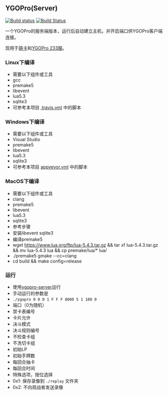 ## YGOPro(Server)
[![Build status](https://ci.appveyor.com/api/projects/status/qgkqi6o0wq7qn922/branch/server?svg=true)](https://ci.appveyor.com/project/zh99998/ygopro/branch/server)
[![Build Status](https://travis-ci.org/moecube/ygopro.svg?branch=server)](https://travis-ci.org/moecube/ygopro)

一个YGOPro的服务端版本，运行后自动建立主机，并开启端口供YGOPro客户端连接。

现用于[萌卡](https://mycard.moe/)和[YGOPro 233服](http://mercury233.me/ygosrv233/)。

### Linux下编译
* 需要以下组件或工具
 * gcc
 * premake5
 * libevent
 * lua5.3
 * sqlite3
* 可参考本项目 [.travis.yml](https://github.com/mycard/ygopro/blob/server/.travis.yml) 中的脚本

### Windows下编译
* 需要以下组件或工具
 * Visual Studio
 * premake5
 * libevent
 * lua5.3
 * sqlite3
* 可参考本项目 [appveyor.yml](https://github.com/mycard/ygopro/blob/server/appveyor.yml) 中的脚本

### MacOS下编译
* 需要以下组件或工具
 * clang
 * premake5
 * libevent
 * lua5.3
 * sqlite3
* 参考步骤
 * 安装libevent sqlite3
 * 编译premake5
 * wget https://www.lua.org/ftp/lua-5.4.3.tar.gz && tar xf lua-5.4.3.tar.gz && mv lua-5.4.3 lua && cp premake/lua/* lua/
 * ./premake5 gmake --cc=clang
 * cd build && make config=release

### 运行
* 使用[ygopro-server](https://github.com/mycard/ygopro-server)运行
* 手动运行的参数是
 * `./ygopro 0 0 0 1 F F F 8000 5 1 180 0`
 * 端口（0为随机）
 * 禁卡表编号
 * 卡片允许
 * 决斗模式
 * 决斗规则编号
 * 不检查卡组
 * 不洗切卡组
 * 初始LP
 * 初始手牌数
 * 每回合抽卡
 * 每回合时间
 * 特殊选项，按位选择
  * 0x1: 保存录像到 `./replay` 文件夹
  * 0x2: 不向观战者发送录像
